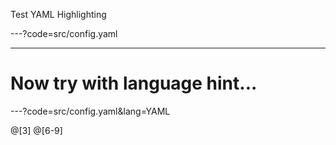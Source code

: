 Test YAML Highlighting

---?code=src/config.yaml

---

# Now try with language hint...

---?code=src/config.yaml&lang=YAML

@[3]
@[6-9]

